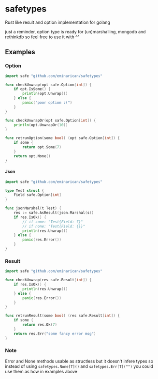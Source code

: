 # safetypes
Rust like result and option implementation for golang

just a reminder, option type is ready for (un)marshalling, mongodb and rethinkdb so feel free to use it with ^^

## Examples

### Option
```go
import safe "github.com/eminarican/safetypes"

func checkUnwrap(opt safe.Option[int]) {
    if opt.IsSome() {
        println(opt.Unwrap())
    } else {
        panic("poor option :(")
    }
}

func checkUnwrapOr(opt safe.Option[int]) {
    println(opt.UnwrapOr(10))
}

func retrunOption(some bool) (opt safe.Option[int]) {
    if some {
        return opt.Some(7)
    }
    return opt.None()
}
```

#### Json
```go
import safe "github.com/eminarican/safetypes"

type Test struct {
    Field safe.Option[int]
}

func jsonMarshal(t Test) {
    res := safe.AsResult(json.Marshal(s))
    if res.IsOk() {
        // if some: "Test{Field: 7}"
        // if none: "Test{Field: {}}"
        println(res.Unwrap())
    } else {
        panic(res.Error())
    }
}
```

### Result
```go
import safe "github.com/eminarican/safetypes"

func checkUnwrap(res safe.Result[int]) {
    if res.IsOk() {
        println(res.Unwrap())
    } else {
        panic(res.Error())
    }
}

func retrunResult(some bool) (res safe.Result[int]) {
    if some {
        return res.Ok(7)
    }
    return res.Err("some fancy error msg")
}
```

### Note
Error and None methods usable as structless but it doesn't infere types so instead of using `safetypes.None[T]()` and `safetypes.Err[T]("")` you could use them as how in examples above
